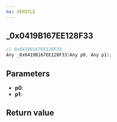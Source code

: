 ```yaml
---
ns: VEHICLE
---
```

## _0x0419B167EE128F33

```c
// 0x0419B167EE128F33
Any _0x0419B167EE128F33(Any p0, Any p1);
```


## Parameters
* **p0**: 
* **p1**: 

## Return value
